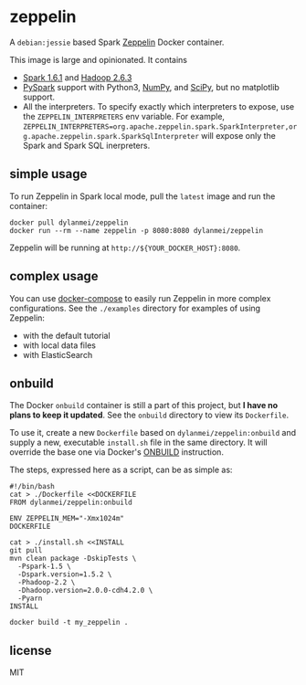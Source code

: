 # zeppelin

A `debian:jessie` based Spark [Zeppelin](http://zeppelin.incubator.apache.org) Docker container.

This image is large and opinionated. It contains

- [Spark 1.6.1](http://spark.apache.org/docs/1.6.1) and [Hadoop 2.6.3](http://hadoop.apache.org/docs/r2.6.3)
- [PySpark](http://spark.apache.org/docs/1.6.1/api/python) support with Python3, [NumPy](http://www.numpy.org), and [SciPy](https://www.scipy.org/scipylib/index.html), but no matplotlib support.
- All the interpreters. To specify exactly which interpreters to expose, use the `ZEPPELIN_INTERPRETERS` env variable. For example, `ZEPPELIN_INTERPRETERS=org.apache.zeppelin.spark.SparkInterpreter,org.apache.zeppelin.spark.SparkSqlInterpreter` will expose only the Spark and Spark SQL inerpreters.

## simple usage

To run Zeppelin in Spark local mode, pull the `latest` image and run the container:

```
docker pull dylanmei/zeppelin
docker run --rm --name zeppelin -p 8080:8080 dylanmei/zeppelin
```

Zeppelin will be running at `http://${YOUR_DOCKER_HOST}:8080`.

## complex usage

You can use [docker-compose](http://docs.docker.com/compose) to easily run Zeppelin in more complex configurations. See the `./examples` directory for examples of using Zeppelin:

- with the default tutorial
- with local data files
- with ElasticSearch

## onbuild

The Docker `onbuild` container is still a part of this project, but **I have no plans to keep it updated**. See the `onbuild` directory to view its `Dockerfile`.

To use it, create a new `Dockerfile` based on `dylanmei/zeppelin:onbuild` and supply a new, executable `install.sh` file in the same directory. It will override the base one via Docker's [ONBUILD](https://docs.docker.com/reference/builder/#onbuild) instruction.

The steps, expressed here as a script, can be as simple as:

```
#!/bin/bash
cat > ./Dockerfile <<DOCKERFILE
FROM dylanmei/zeppelin:onbuild

ENV ZEPPELIN_MEM="-Xmx1024m"
DOCKERFILE

cat > ./install.sh <<INSTALL
git pull
mvn clean package -DskipTests \
  -Pspark-1.5 \
  -Dspark.version=1.5.2 \
  -Phadoop-2.2 \
  -Dhadoop.version=2.0.0-cdh4.2.0 \
  -Pyarn
INSTALL

docker build -t my_zeppelin .
```

## license

MIT
